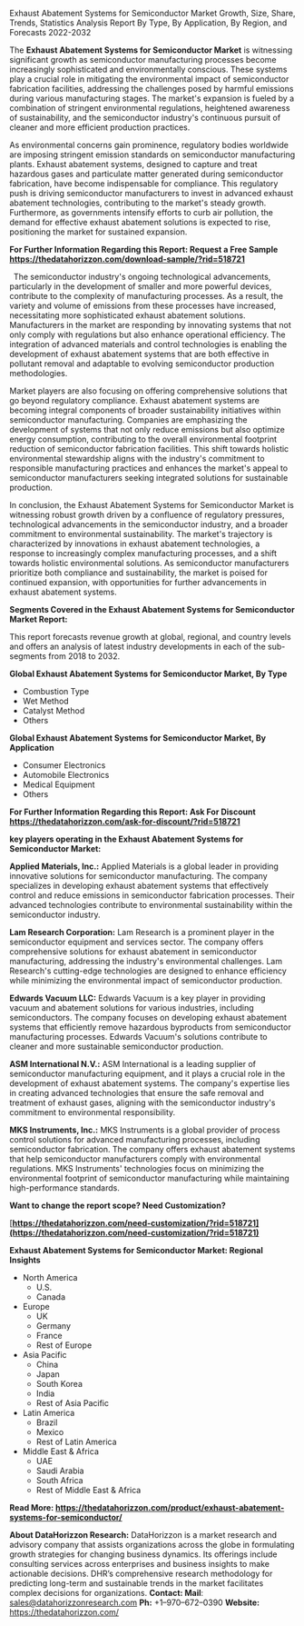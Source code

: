 ﻿Exhaust Abatement Systems for Semiconductor Market Growth, Size, Share, Trends, Statistics Analysis Report By Type, By Application, By Region, and Forecasts 2022-2032

The **Exhaust Abatement Systems for Semiconductor Market** is witnessing significant growth as semiconductor manufacturing processes become increasingly sophisticated and environmentally conscious. These systems play a crucial role in mitigating the environmental impact of semiconductor fabrication facilities, addressing the challenges posed by harmful emissions during various manufacturing stages. The market's expansion is fueled by a combination of stringent environmental regulations, heightened awareness of sustainability, and the semiconductor industry's continuous pursuit of cleaner and more efficient production practices.

As environmental concerns gain prominence, regulatory bodies worldwide are imposing stringent emission standards on semiconductor manufacturing plants. Exhaust abatement systems, designed to capture and treat hazardous gases and particulate matter generated during semiconductor fabrication, have become indispensable for compliance. This regulatory push is driving semiconductor manufacturers to invest in advanced exhaust abatement technologies, contributing to the market's steady growth. Furthermore, as governments intensify efforts to curb air pollution, the demand for effective exhaust abatement solutions is expected to rise, positioning the market for sustained expansion.

**For Further Information Regarding this Report: Request a Free Sample <https://thedatahorizzon.com/download-sample/?rid=518721>** 

` `The semiconductor industry's ongoing technological advancements, particularly in the development of smaller and more powerful devices, contribute to the complexity of manufacturing processes. As a result, the variety and volume of emissions from these processes have increased, necessitating more sophisticated exhaust abatement solutions. Manufacturers in the market are responding by innovating systems that not only comply with regulations but also enhance operational efficiency. The integration of advanced materials and control technologies is enabling the development of exhaust abatement systems that are both effective in pollutant removal and adaptable to evolving semiconductor production methodologies.

Market players are also focusing on offering comprehensive solutions that go beyond regulatory compliance. Exhaust abatement systems are becoming integral components of broader sustainability initiatives within semiconductor manufacturing. Companies are emphasizing the development of systems that not only reduce emissions but also optimize energy consumption, contributing to the overall environmental footprint reduction of semiconductor fabrication facilities. This shift towards holistic environmental stewardship aligns with the industry's commitment to responsible manufacturing practices and enhances the market's appeal to semiconductor manufacturers seeking integrated solutions for sustainable production.

In conclusion, the Exhaust Abatement Systems for Semiconductor Market is witnessing robust growth driven by a confluence of regulatory pressures, technological advancements in the semiconductor industry, and a broader commitment to environmental sustainability. The market's trajectory is characterized by innovations in exhaust abatement technologies, a response to increasingly complex manufacturing processes, and a shift towards holistic environmental solutions. As semiconductor manufacturers prioritize both compliance and sustainability, the market is poised for continued expansion, with opportunities for further advancements in exhaust abatement systems.

**Segments Covered in the Exhaust Abatement Systems for Semiconductor Market Report:**

This report forecasts revenue growth at global, regional, and country levels and offers an analysis of latest industry developments in each of the sub-segments from 2018 to 2032.

**Global Exhaust Abatement Systems for Semiconductor Market, By Type**

- Combustion Type
- Wet Method
- Catalyst Method
- Others

**Global Exhaust Abatement Systems for Semiconductor Market, By Application**

- Consumer Electronics
- Automobile Electronics
- Medical Equipment
- Others

**For Further Information Regarding this Report: Ask For Discount <https://thedatahorizzon.com/ask-for-discount/?rid=518721>** 

**key players operating in the Exhaust Abatement Systems for Semiconductor Market:**

**Applied Materials, Inc.:** Applied Materials is a global leader in providing innovative solutions for semiconductor manufacturing. The company specializes in developing exhaust abatement systems that effectively control and reduce emissions in semiconductor fabrication processes. Their advanced technologies contribute to environmental sustainability within the semiconductor industry.

**Lam Research Corporation:** Lam Research is a prominent player in the semiconductor equipment and services sector. The company offers comprehensive solutions for exhaust abatement in semiconductor manufacturing, addressing the industry's environmental challenges. Lam Research's cutting-edge technologies are designed to enhance efficiency while minimizing the environmental impact of semiconductor production.

**Edwards Vacuum LLC:** Edwards Vacuum is a key player in providing vacuum and abatement solutions for various industries, including semiconductors. The company focuses on developing exhaust abatement systems that efficiently remove hazardous byproducts from semiconductor manufacturing processes. Edwards Vacuum's solutions contribute to cleaner and more sustainable semiconductor production.

**ASM International N.V.:** ASM International is a leading supplier of semiconductor manufacturing equipment, and it plays a crucial role in the development of exhaust abatement systems. The company's expertise lies in creating advanced technologies that ensure the safe removal and treatment of exhaust gases, aligning with the semiconductor industry's commitment to environmental responsibility.

**MKS Instruments, Inc.:** MKS Instruments is a global provider of process control solutions for advanced manufacturing processes, including semiconductor fabrication. The company offers exhaust abatement systems that help semiconductor manufacturers comply with environmental regulations. MKS Instruments' technologies focus on minimizing the environmental footprint of semiconductor manufacturing while maintaining high-performance standards.

**Want to change the report scope? Need Customization?**

[**https://thedatahorizzon.com/need-customization/?rid=518721](https://thedatahorizzon.com/need-customization/?rid=518721)** 

**Exhaust Abatement Systems for Semiconductor Market: Regional Insights**

- North America
  - U.S.
  - Canada
- Europe
  - UK
  - Germany
  - France
  - Rest of Europe
- Asia Pacific
  - China
  - Japan
  - South Korea
  - India
  - Rest of Asia Pacific
- Latin America
  - Brazil
  - Mexico
  - Rest of Latin America
- Middle East & Africa
  - UAE
  - Saudi Arabia
  - South Africa
  - Rest of Middle East & Africa

**Read More: <https://thedatahorizzon.com/product/exhaust-abatement-systems-for-semiconductor/>** 

**About DataHorizzon Research:**DataHorizzon is a market research and advisory company that assists organizations across the globe in formulating growth strategies for changing business dynamics. Its offerings include consulting services across enterprises and business insights to make actionable decisions. DHR’s comprehensive research methodology for predicting long-term and sustainable trends in the market facilitates complex decisions for organizations.**Contact:Mail**: <sales@datahorizzonresearch.com> **Ph:** +1–970–672–0390**Website:** <https://thedatahorizzon.com/> 
